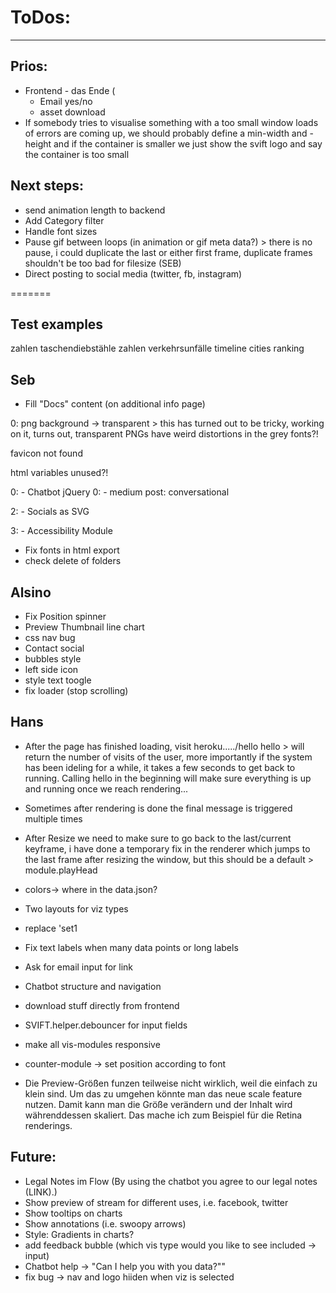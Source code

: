 # ToDos:
---

## Prios:
- Frontend - das Ende (
    - Email yes/no
    - asset download
- If somebody tries to visualise something with a too small window loads of errors are coming up, we should probably define a min-width and -height and if the container is smaller we just show the svift logo and say the container is too small


## Next steps:
- send animation length to backend
- Add Category filter
- Handle font sizes
- Pause gif between loops (in animation or gif meta data?) > there is no pause, i could duplicate the last or either first frame, duplicate frames shouldn't be too bad for filesize (SEB)
- Direct posting to social media (twitter, fb, instagram)

=======

## Test examples 
zahlen taschendiebstähle
zahlen verkehrsunfälle
timeline
cities ranking


## Seb

- Fill "Docs" content (on additional info page)

0: png background -> transparent > this has turned out to be tricky, working on it, turns out, transparent PNGs have weird distortions in the grey fonts?!

favicon not found

html variables unused?!

0: - Chatbot jQuery
0: - medium post: conversational

2: - Socials as SVG

3: - Accessibility Module

- Fix fonts in html export
- check delete of folders

## Alsino
- Fix Position spinner
- Preview Thumbnail line chart
- css nav bug
- Contact social
- bubbles style
- left side icon
- style text toogle
- fix loader (stop scrolling)


## Hans
- After the page has finished loading, visit heroku...../hello
	hello > will return the number of visits of the user, more importantly if the system has been ideling for a while, it takes a few seconds to get back to running. Calling hello in the beginning will make sure everything is up and running once we reach rendering...

- Sometimes after rendering is done the final message is triggered multiple times

- After Resize we need to make sure to go back to the last/current keyframe, i have done a temporary fix in the renderer which jumps to the last frame after resizing the window, but this should be a default > module.playHead

- colors-> where in the data.json?
- Two layouts for viz types
- replace 'set1
- Fix text labels when many data points or long labels
- Ask for email input for link
- Chatbot structure and navigation
- download stuff directly from frontend
- SVIFT.helper.debouncer for input fields
- make all vis-modules responsive
- counter-module -> set position according to font
- Die Preview-Größen funzen teilweise nicht wirklich, weil die einfach zu klein sind. Um das zu umgehen könnte man das neue scale feature nutzen. Damit kann man die Größe verändern und der Inhalt wird währenddessen skaliert. Das mache ich zum Beispiel für die Retina renderings.

## Future:
- Legal Notes im Flow (By using the chatbot you agree to our legal notes (LINK).)
- Show preview of stream for different uses, i.e. facebook, twitter 
- Show tooltips on charts
- Show annotations (i.e. swoopy arrows)
- Style: Gradients in charts?
- add feedback bubble (which vis type would you like to see included -> input)
- Chatbot help -> "Can I help you with you data?""
- fix bug -> nav and logo hiiden when viz is selected
